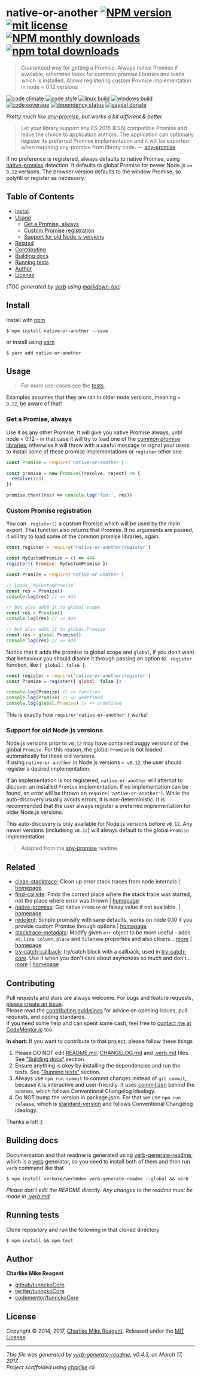 # native-or-another [![NPM version](https://img.shields.io/npm/v/native-or-another.svg?style=flat)](https://www.npmjs.com/package/native-or-another) [![mit license][license-img]][license-url] [![NPM monthly downloads](https://img.shields.io/npm/dm/native-or-another.svg?style=flat)](https://npmjs.org/package/native-or-another) [![npm total downloads][downloads-img]][downloads-url]

> Guaranteed way for getting a Promise. Always native Promise if available, otherwise looks for common promise libraries and loads which is installed. Allows registering custom Promise implementation in node < 0.12 versions

[![code climate][codeclimate-img]][codeclimate-url] 
[![code style][standard-img]][standard-url] 
[![linux build][travis-img]][travis-url] 
[![windows build][appveyor-img]][appveyor-url] 
[![code coverage][coverage-img]][coverage-url] 
[![dependency status][david-img]][david-url]
[![paypal donate][paypalme-img]][paypalme-url] 

_Pretty much like [any-promise][], but works a bit different & better._

> Let your library support any ES 2015 (ES6) compatible Promise and leave the 
choice to application authors. The application can optionally register its preferred 
Promise implementation and it will be exported when requiring any-promise from library code.
–– [any-promise][]

If no preference is registered, always defaults to native Promise,
using [native-promise][] detection. It defaults to global Promise for 
newer Node.js `>= 0.12` versions. The browser version defaults 
to the window Promise, so polyfill or register as necessary.

## Table of Contents
- [Install](#install)
- [Usage](#usage)
  * [Get a Promise, always](#get-a-promise-always)
  * [Custom Promise registration](#custom-promise-registration)
  * [Support for old Node.js versions](#support-for-old-nodejs-versions)
- [Related](#related)
- [Contributing](#contributing)
- [Building docs](#building-docs)
- [Running tests](#running-tests)
- [Author](#author)
- [License](#license)

_(TOC generated by [verb](https://github.com/verbose/verb) using [markdown-toc](https://github.com/jonschlinkert/markdown-toc))_

## Install
Install with [npm](https://www.npmjs.com/)

```
$ npm install native-or-another --save
```

or install using [yarn](https://yarnpkg.com)

```
$ yarn add native-or-another
```

## Usage
> For more use-cases see the [tests](test.js). 

Examples assumes that they are ran in older node versions, meaning `< 0.12`, be aware of that!

### Get a Promise, always

Use it as any other Promise. It will give you native Promise always, 
until node < 0.12 - in that case it will try to load one of the [common promise libraries](./register.js#L15-L26), 
otherwise it will throw with a useful message to signal your users to install 
some of these promise implementations or `register` other one. 

```js
const Promise = require('native-or-another')

const promise = new Promise((resolve, reject) => {
  resolve(123)
})

promise.then((res) => console.log('foo:', res))
```

### Custom Promise registration

You can `.register()` a custom Promise which will be used by the main export.
That function also returns that Promise. If no arguments are passed, it will try to load some
of the common promise libraries, again.

```js
const register = require('native-or-another/register')

const MyCustomPromise = () => 444
register({ Promise: MyCustomPromise })

const Promize = require('native-or-another')

// loads `MyCustomPromise`
const res = Promize()
console.log(res) // => 444

// but also adds it to global scope
const res = Promise()
console.log(res) // => 444

// but also adds it to global.Promise
const res = global.Promise()
console.log(res) // => 444
```

Notice that it adds the promise to global scope and `global`, if you don't want that behaviour
you should disable it through passing an option to `.register` function, like `{ global: false }`.

```js
const register = require('native-or-another/register')
const Promize = register({ global: false })

console.log(Promize) // => function
console.log(Promise) // => undefined
console.log(global.Promise) // => undefined
```

This is exactly how `require('native-or-another')` works!

### Support for old Node.js versions

Node.js versions prior to `v0.12` may have contained buggy versions of the global `Promise`. 
For this reason, the global `Promise` is not loaded automatically for these old versions.  
If using `native-or-another` in Node.js versions `< v0.12`, the user should register a 
desired implementation.

If an implementation is not registered, `native-or-another` will attempt to discover 
an installed `Promise` implementation.  If no implementation can be found, an error 
will be thrown on `require('native-or-another')`.  While the auto-discovery usually avoids errors, 
it is non-deterministic. It is recommended that the user always register a preferred 
implementation for older Node.js versions.

This auto-discovery is only available for Node.js versions before `v0.12`. 
Any newer versions (includeing `v0.12`) will always default to the global `Promise` implementation.

> Adapted from the [any-promise][] readme.

## Related
- [clean-stacktrace](https://www.npmjs.com/package/clean-stacktrace): Clean up error stack traces from node internals | [homepage](https://github.com/tunnckocore/clean-stacktrace#readme "Clean up error stack traces from node internals")
- [find-callsite](https://www.npmjs.com/package/find-callsite): Finds the correct place where the stack trace was started, not the place where error was thrown | [homepage](https://github.com/tunnckocore/find-callsite#readme "Finds the correct place where the stack trace was started, not the place where error was thrown")
- [native-promise](https://www.npmjs.com/package/native-promise): Get native `Promise` or falsey value if not available. | [homepage](https://github.com/tunnckocore/native-promise#readme "Get native `Promise` or falsey value if not available.")
- [redolent](https://www.npmjs.com/package/redolent): Simple promisify with sane defaults, works on node 0.10 if you provide custom Promise through options | [homepage](https://github.com/hybridables/redolent#readme "Simple promisify with sane defaults, works on node 0.10 if you provide custom Promise through options")
- [stacktrace-metadata](https://www.npmjs.com/package/stacktrace-metadata): Modify given `err` object to be more useful - adds `at`, `line`, `column`, `place` and `filename` properties and also cleans… [more](https://github.com/tunnckocore/stacktrace-metadata#readme) | [homepage](https://github.com/tunnckocore/stacktrace-metadata#readme "Modify given `err` object to be more useful - adds `at`, `line`, `column`, `place` and `filename` properties and also cleans stack traces.")
- [try-catch-callback](https://www.npmjs.com/package/try-catch-callback): try/catch block with a callback, used in [try-catch-core][]. Use it when you don't care about asyncness so much and don't… [more](https://github.com/hybridables/try-catch-callback#readme) | [homepage](https://github.com/hybridables/try-catch-callback#readme "try/catch block with a callback, used in [try-catch-core][]. Use it when you don't care about asyncness so much and don't want guarantees. If you care use [try-catch-core][].")

## Contributing
Pull requests and stars are always welcome. For bugs and feature requests, [please create an issue](https://github.com/tunnckoCore/native-or-another/issues/new).  
Please read the [contributing guidelines](CONTRIBUTING.md) for advice on opening issues, pull requests, and coding standards.  
If you need some help and can spent some cash, feel free to [contact me at CodeMentor.io](https://www.codementor.io/tunnckocore?utm_source=github&utm_medium=button&utm_term=tunnckocore&utm_campaign=github) too.

**In short:** If you want to contribute to that project, please follow these things

1. Please DO NOT edit [README.md](README.md), [CHANGELOG.md](CHANGELOG.md) and [.verb.md](.verb.md) files. See ["Building docs"](#building-docs) section.
2. Ensure anything is okey by installing the dependencies and run the tests. See ["Running tests"](#running-tests) section.
3. Always use `npm run commit` to commit changes instead of `git commit`, because it is interactive and user-friendly. It uses [commitizen][] behind the scenes, which follows Conventional Changelog idealogy.
4. Do NOT bump the version in package.json. For that we use `npm run release`, which is [standard-version][] and follows Conventional Changelog idealogy.

Thanks a lot! :)

## Building docs
Documentation and that readme is generated using [verb-generate-readme][], which is a [verb][] generator, so you need to install both of them and then run `verb` command like that

```
$ npm install verbose/verb#dev verb-generate-readme --global && verb
```

_Please don't edit the README directly. Any changes to the readme must be made in [.verb.md](.verb.md)._

## Running tests
Clone repository and run the following in that cloned directory

```
$ npm install && npm test
```

## Author
**Charlike Mike Reagent**

+ [github/tunnckoCore](https://github.com/tunnckoCore)
+ [twitter/tunnckoCore](https://twitter.com/tunnckoCore)
+ [codementor/tunnckoCore](https://codementor.io/tunnckoCore)

## License
Copyright © 2014, 2017, [Charlike Mike Reagent](https://i.am.charlike.online). Released under the [MIT License](LICENSE).

***

_This file was generated by [verb-generate-readme](https://github.com/verbose/verb-generate-readme), v0.4.3, on March 17, 2017._  
_Project scaffolded using [charlike][] cli._

[always-done]: https://github.com/hybridables/always-done
[any-promise]: http://github.com/kevinbeaty/any-promise
[async-done]: https://github.com/gulpjs/async-done
[base]: https://github.com/node-base/base
[charlike]: https://github.com/tunnckocore/charlike
[commitizen]: https://github.com/commitizen/cz-cli
[dezalgo]: https://github.com/npm/dezalgo
[native-promise]: https://github.com/tunnckocore/native-promise
[once]: https://github.com/isaacs/once
[standard-version]: https://github.com/conventional-changelog/standard-version
[try-catch-core]: https://github.com/hybridables/try-catch-core
[verb-generate-readme]: https://github.com/verbose/verb-generate-readme
[verb]: https://github.com/verbose/verb

[license-url]: https://www.npmjs.com/package/native-or-another
[license-img]: https://img.shields.io/npm/l/native-or-another.svg

[downloads-url]: https://www.npmjs.com/package/native-or-another
[downloads-img]: https://img.shields.io/npm/dt/native-or-another.svg

[codeclimate-url]: https://codeclimate.com/github/tunnckoCore/native-or-another
[codeclimate-img]: https://img.shields.io/codeclimate/github/tunnckoCore/native-or-another.svg

[travis-url]: https://travis-ci.org/tunnckoCore/native-or-another
[travis-img]: https://img.shields.io/travis/tunnckoCore/native-or-another/master.svg?label=linux

[appveyor-url]: https://ci.appveyor.com/project/tunnckoCore/native-or-another
[appveyor-img]: https://img.shields.io/appveyor/ci/tunnckoCore/native-or-another/master.svg?label=windows

[coverage-url]: https://codecov.io/gh/tunnckoCore/native-or-another
[coverage-img]: https://img.shields.io/codecov/c/github/tunnckoCore/native-or-another/master.svg

[david-url]: https://david-dm.org/tunnckoCore/native-or-another
[david-img]: https://img.shields.io/david/tunnckoCore/native-or-another.svg

[standard-url]: https://github.com/feross/standard
[standard-img]: https://img.shields.io/badge/code%20style-standard-brightgreen.svg

[paypalme-url]: https://www.paypal.me/tunnckoCore
[paypalme-img]: https://img.shields.io/badge/paypal-donate-brightgreen.svg

